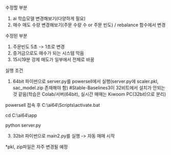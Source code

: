 수정할 부분 
1. ai 학습모델 변경해보기(다양하게 필요)
2. 매수 매도 수량 변경해보기(주문 수량 수 or 주문 빈도) / rebalance 함수에서 변경

수정된 부분 
1. 주문빈도 5초 -> 1초로 변경
2. 증거금으로도 매수가 되는 시스템 막음
3. 15시19분 강제 매도가 일부에서 전체로 바꿈

실행 조건
1. 64bit 파이썬으로 server.py를 powersell에서 실행(server.py에 scaler.pkl, sac_model.zip 존재해야 함)
 #Stable-Baselines3이 32비트에서 설치가 안되는 것 같음(학습은 Colab/서버(64bit), 실시간 매매는 Kiwoom PC(32bit)으로 분리)

powersell 접속 후 
C:\ai64\Scripts\activate.bat

cd C:\ai64\app

python server.py

3. 32bit 파이썬으로 main2.py를 실행 -> 자동 매매 시작
 
*pkl, zip파일은 자주 변경될 예정
